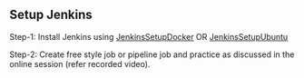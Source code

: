 
## Setup Jenkins

Step-1: Install Jenkins using [JenkinsSetupDocker](https://github.com/DevOpsOnlineTraining-2021/Jenkins/blob/master/JenkinsSetup/JenkinsSetupDocker.md) OR [JenkinsSetupUbuntu](https://github.com/DevOpsOnlineTraining-2021/Jenkins/blob/master/JenkinsSetup/JenkinsSetupUbuntu.md)

Step-2: Create free style job or pipeline job and practice as discussed in the online session (refer recorded video).
